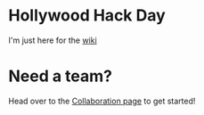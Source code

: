 # Hollywood Hack Day
I'm just here for the [wiki](https://github.com/rahims/Hollywood-Hack-Day-2012/wiki/Collaboration)

# Need a team?
Head over to the [Collaboration page](https://github.com/rahims/Hollywood-Hack-Day-2012/wiki/Collaboration) to get started!

